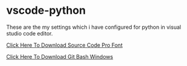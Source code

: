 # vscode-python

These are the my settings which i have configured for python in visual studio code editor.

<a href="https://fonts.google.com/specimen/Source+Code+Pro">Click Here To Download Source Code Pro Font</a>

<a href="https://github.com/git-for-windows/git/releases/download/v2.29.2.windows.2/Git-2.29.2.2-64-bit.exe">Click Here To Download Git Bash Windows</a>
